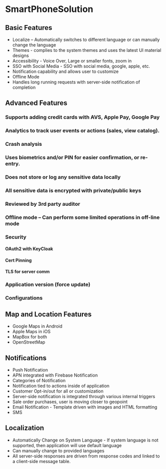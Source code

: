 # SmartPhoneSolution

## Basic Features
* Localize – Automatically switches to different language or can manually change the language
* Themes -  complies to the system themes and uses the latest UI material designs
* Accessibility - Voice Over, Large or smaller fonts, zoom in
* SSO with Social Media - SSO with social media, google, apple, etc.
* Notification capability and allows user to customize
* Offline Mode 
* Handles long running requests with server-side notification of completion


## Advanced Features
### Supports adding credit cards with AVS, Apple Pay, Google Pay
### Analytics to track user events or actions (sales, view catalog).
### Crash analysis
### Uses biometrics and/or PIN for easier confirmation, or re-entry.
### Does not store or log any sensitive data locally
### All sensitive data is encrypted with private/public keys 
### Reviewed by 3rd party auditor
### Offline mode – Can perform some limited operations in off-line mode
### Security
#### OAuth2 with KeyCloak
#### Cert Pinning
#### TLS for server comm
### Application version (force update)
### Configurations

## Map and Location Features

* Google Maps in Android
* Apple Maps in iOS
* MapBox for both
* OpenStreetMap 

## Notifications
* Push Notification
* APN integrated with Firebase Notification 
* Categories of Notification
* Notification tied to actions inside of application
* Customer Opt-in/out for all or customization
* Server-side notification is integrated through various internal triggers
* Sale order purchases, user is moving closer to geopoint
* Email Notification - Template driven with images and HTML formatting
* SMS


## Localization
* Automatically Change on System Language - If system language is not supported, then application will use default language
* Can manually change to provided languages
* All server-side responses are driven from response codes and linked to a client-side message table.



